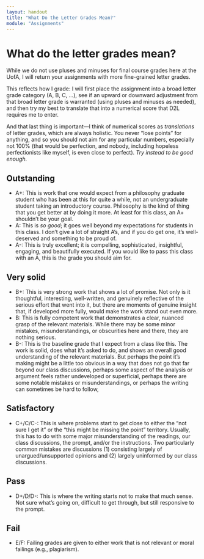 ```yaml
---
layout: handout
title: "What Do the Letter Grades Mean?"
module: "Assignments"
---
```


# What do the letter grades mean?

While we do not use pluses and minuses for final course grades here at the UofA, I will return your assignments with more fine-grained letter grades.

This reflects how I grade: I will first place the assignment into a broad letter grade category (A, B, C, …), see if an upward or downward adjustment from that broad letter grade is warranted (using pluses and minuses as needed), and then try my best to translate that into a numerical score that D2L requires me to enter.

And that last thing is important—I think of numerical scores as *translations* of letter grades, which are always holistic. You never “lose points” for anything, and so you should not aim for any particular numbers, especially not 100% (that would be perfection, and nobody, including hopeless perfectionists like myself, is even close to perfect). *Try instead to be good enough.*

## Outstanding

- A+: This is work that one would expect from a philosophy graduate student who has been at this for quite a while, not an undergraduate student taking an introductory course. Philosophy is the kind of thing that you get better at by doing it more. At least for this class, an A+ shouldn’t be your goal.
- A: This is *so good*; it goes well beyond my expectations for students in this class. I don’t give a lot of straight A’s, and if you do get one, it’s well-deserved and something to be proud of.
- A-: This is truly excellent; it is compelling, sophisticated, insightful, engaging, and beautifully executed. If you would like to pass this class with an A, this is the grade you should aim for.

## Very solid

- B+: This is very strong work that shows a lot of promise. Not only is it thoughtful, interesting, well-written, and genuinely reflective of the serious effort that went into it, but there are moments of genuine insight that, if developed more fully, would make the work stand out even more.
- B: This is fully competent work that demonstrates a clear, nuanced grasp of the relevant materials. While there may be some minor mistakes, misunderstandings, or obscurities here and there, they are nothing serious.
- B-: This is the baseline grade that I expect from a class like this. The work is solid, does what it’s asked to do, and shows an overall good understanding of the relevant materials. But perhaps the point it’s making might be a little too obvious in a way that does not go that far beyond our class discussions, perhaps some aspect of the analysis or argument feels rather undeveloped or superficial, perhaps there are some notable mistakes or misunderstandings, or perhaps the writing can sometimes be hard to follow,

## Satisfactory

- C+/C/C-: This is where problems start to get close to either the “not sure I get it” or the “this might be missing the point” territory. Usually, this has to do with some major misunderstanding of the readings, our class discussions, the prompt, and/or the instructions. Two particularly common mistakes are discussions (1) consisting largely of unargued/unsupported opinions and (2) largely uninformed by our class discussions.

## Pass

- D+/D/D-: This is where the writing starts not to make that much sense. Not sure what’s going on, difficult to get through, but still responsive to the prompt.

## Fail

- E/F: Failing grades are given to either work that is not relevant or moral failings (e.g., plagiarism).